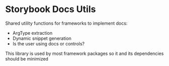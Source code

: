 # Storybook Docs Utils

Shared utility functions for frameworks to implement docs:

- ArgType extraction
- Dynamic snippet generation
- Is the user using docs or controls?

This library is used by most framework packages so it and its dependencies should be minimized
